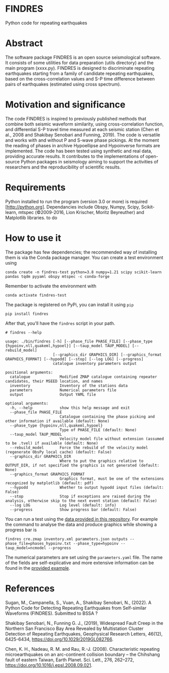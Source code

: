 # FINDRES
Python code for repeating earthquakes

# Abstract
The software package FINDRES is an open source seismological software. It consists of some utilities for data
preparation (utils directory) and the main program (xxxx.py). FINDRES is designed to discriminate repeating earthquakes
starting from a family of candidate repeating earthquakes, based on the cross-correlation values and S-P time difference
between pairs of earthquakes (estimated using cross spectrum).

# Motivation and significance

The code FINDRES is inspired to previously published methods that combine both seismic waveform similarity, using
cross-correlation function, and differential S-P travel time measured at each seismic station (Chen et al., 2008 and
Shakibay Senobari and Funning, 2019). The code is versatile and works with and without P and S-wave phase pickings. At
the moment the reading of phases in archive Hypoellipse and Hypoinverse formats are implemented. The code has been
tested using synthetic and real data, providing accurate results. It contributes to the implementations of open-source
Python packages in seismology aiming to support the activities of researchers and the reproducibility of scientific
results.

# Requirements

Python installed to run the program (version 3.0 or more) is required [http://python.org]. Dependancies include Obspy,
Numpy, Scipy, Scikit-learn, mtspec (©2009-2016, Lion Krischer, Moritz Beyreuther) and Matplotlib libraries. to do

# How to use it

The package has few dependencies; the recommended way of installing them is via the Conda package manager. You can
create a test environment using

```shell
conda create -n findres-test python=3.8 numpy=1.21 scipy scikit-learn pandas tqdm pyyaml obspy mtspec -c conda-forge
```

Remember to activate the environment with
```shell
conda activate findres-test
```

The package is registered on PyPi, you can install it using `pip`

```shell
pip install findres
```

After that, you'll have the `findres` script in your path.

```shell
# findres --help

usage: ./bin/findres [-h] [--phase_file PHASE_FILE] [--phase_type {hypoinv,nll,quakeml,hypoel}] [--taup_model TAUP_MODEL] [--rebuild_model]
                     [--graphics_dir GRAPHICS_DIR] [--graphics_format GRAPHICS_FORMAT] [--hypodd] [--stop] [--log LOG] [--progress]
                     catalogue inventory parameters output

positional arguments:
  catalogue             Modified ZMAP catalogue containing repeater candidates, their MSEED location, and names
  inventory             Inventory of the stations data
  parameters            Numerical parameters file
  output                Output YAML file

optional arguments:
  -h, --help            show this help message and exit
  --phase_file PHASE_FILE
                        Catalogue containing the phase picking and other information if available (default: None)
  --phase_type {hypoinv,nll,quakeml,hypoel}
                        Type of PHASE_FILE (default: None)
  --taup_model TAUP_MODEL
                        Velocity model file without extension (assumed to be .tvel) if available (default: None)
  --rebuild_model       Force the rebuild of the velocity model (regenerate ObsPy local cache) (default: False)
  --graphics_dir GRAPHICS_DIR
                        Where to put the graphics relative to OUTPUT_DIR, if not specified the graphics is not generated (default: None)
  --graphics_format GRAPHICS_FORMAT
                        Graphics format, must be one of the extensions recognized by matplotlib (default: pdf)
  --hypodd              Whether to output hypodd input files (default: False)
  --stop                Stop if exceptions are raised during the analysis, otherwise skip to the next event station (default: False)
  --log LOG             Log level (default: info)
  --progress            Show progress bar (default: False)
```

You can run a test using the [data provided in this repository](data/california). For example the command to analyse 
the data and produce graphics while showing a progress bar is

```shell
findres cre.zmap inventory.xml parameters.json outputs --phase_file=phases_hypoinv.txt --phase_type=hypoinv --taup_model=ncmodel --progress
```

The numerical parameters are set using the `parameters.yaml` file. The name of the fields are self-explicative and more
extensive information can be found in the [provided example](data/california/parameters.yaml).

# References

Sugan, M., Campanella, S., Vuan, A., Shakibay Senobari, N., (2022). A Python Code for Detecting Repeating Earthquakes
from Self-similar Waveforms (FINDRES). Submitted to BSSA ?

Shakibay Senobari, N., Funning G. J., (2019), Widespread Fault Creep in the Northern San Francisco Bay Area Revealed by
Multistation Cluster Detection of Repeating Earthquakes, Geophysical Research Letters, 46(12),
6425-6434, https://doi.org/10.1029/2019GL082766.

Chen, K. H., Nadeau, R. M. and Rau, R.-J. (2008). Characteristic repeating microearthquakes on an arc-continent
collision boundary – the Chihshang fault of eastern Taiwan, Earth Planet. Sci. Lett., 276,
262–272, https://doi.org/10.1016/j.epsl.2008.09.021.

